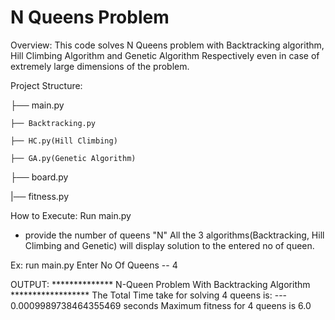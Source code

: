 # N Queens Problem
Overview: This code solves N Queens problem with Backtracking algorithm, Hill Climbing Algorithm and Genetic Algorithm 
Respectively even in case of extremely large dimensions of the problem.

Project Structure:

├── main.py
    
    ├── Backtracking.py
    
    ├── HC.py(Hill Climbing)
    
    ├── GA.py(Genetic Algorithm)
├── board.py

|── fitness.py
  

How to Execute:
Run main.py
- provide the number of queens "N"
All the 3 algorithms(Backtracking, Hill Climbing and Genetic) will display solution to the entered no of queen.

Ex:
run main.py
Enter No Of Queens -- 4

OUTPUT:
************** N-Queen Problem With Backtracking Algorithm ****************** 
The Total Time take for solving 4 queens is: --- 0.0009989738464355469 seconds 
Maximum fitness for 4 queens is 6.0
 



